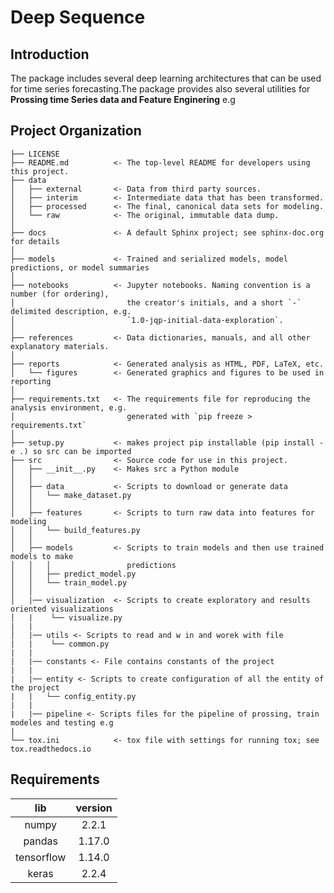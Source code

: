 Deep Sequence
==============================

## Introduction
The package includes several deep learning architectures that can be used for time series forecasting.The package provides also several utilities for **Prossing time Series data and Feature Enginering** e.g <br>

## Project Organization

    ├── LICENSE
    ├── README.md          <- The top-level README for developers using this project.
    ├── data
    │   ├── external       <- Data from third party sources.
    │   ├── interim        <- Intermediate data that has been transformed.
    │   ├── processed      <- The final, canonical data sets for modeling.
    │   └── raw            <- The original, immutable data dump.
    │
    ├── docs               <- A default Sphinx project; see sphinx-doc.org for details
    │
    ├── models             <- Trained and serialized models, model predictions, or model summaries
    │
    ├── notebooks          <- Jupyter notebooks. Naming convention is a number (for ordering),
    │                         the creator's initials, and a short `-` delimited description, e.g.
    │                         `1.0-jqp-initial-data-exploration`.
    │
    ├── references         <- Data dictionaries, manuals, and all other explanatory materials.
    │
    ├── reports            <- Generated analysis as HTML, PDF, LaTeX, etc.
    │   └── figures        <- Generated graphics and figures to be used in reporting
    │
    ├── requirements.txt   <- The requirements file for reproducing the analysis environment, e.g.
    │                         generated with `pip freeze > requirements.txt`
    │
    ├── setup.py           <- makes project pip installable (pip install -e .) so src can be imported
    ├── src                <- Source code for use in this project.
    │   ├── __init__.py    <- Makes src a Python module
    │   │
    │   ├── data           <- Scripts to download or generate data
    │   │   └── make_dataset.py
    │   │
    │   ├── features       <- Scripts to turn raw data into features for modeling
    │   │   └── build_features.py
    │   │
    │   ├── models         <- Scripts to train models and then use trained models to make
    │   │   │                 predictions
    │   │   ├── predict_model.py
    │   │   └── train_model.py
    │   │
    │   |── visualization  <- Scripts to create exploratory and results oriented visualizations
    │   |    └── visualize.py
    |   |
    │   |── utils <- Scripts to read and w in and worek with file
    |   |    └── common.py
    |   |
    |   |── constants <- File contains constants of the project
    |   |
    |   |── entity <- Scripts to create configuration of all the entity of the project 
    |   |   └── config_entity.py
    |   |
    |   |── pipeline <- Scripts files for the pipeline of prossing, train modeles and testing e.g 
    |
    └── tox.ini            <- tox file with settings for running tox; see tox.readthedocs.io

## Requirements

|      lib         |      version |
|:----------------:|:-----------------:|                     
|numpy             | 2.2.1      |
|pandas            | 1.17.0     |
|tensorflow        | 1.14.0     |
|keras             | 2.2.4      |
     
                  